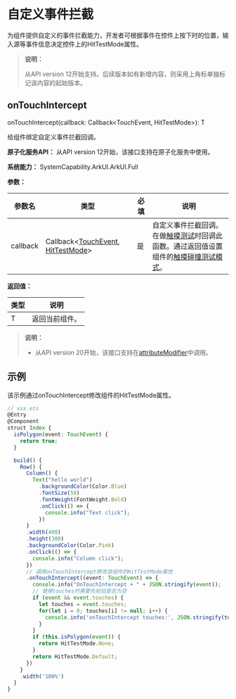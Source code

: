 # 自定义事件拦截
<!--Kit: ArkUI-->
<!--Subsystem: ArkUI-->
<!--Owner: @jiangtao92-->
<!--Designer: @piggyguy-->
<!--Tester: @songyanhong-->
<!--Adviser: @HelloCrease-->

为组件提供自定义的事件拦截能力，开发者可根据事件在控件上按下时的位置，输入源等事件信息决定控件上的HitTestMode属性。

>  **说明：**
>
>  从API version 12开始支持。后续版本如有新增内容，则采用上角标单独标记该内容的起始版本。


## onTouchIntercept

onTouchIntercept(callback: Callback<TouchEvent, HitTestMode>): T

给组件绑定自定义事件拦截回调。

**原子化服务API：** 从API version 12开始，该接口支持在原子化服务中使用。

**系统能力：** SystemCapability.ArkUI.ArkUI.Full

**参数：**

| 参数名        | 类型                    | 必填  | 说明                         |
| ---------- | -------------------------- | ------- | ----------------------------- |
| callback      | Callback<[TouchEvent](ts-universal-events-touch.md#touchevent对象说明), [HitTestMode](ts-appendix-enums.md#hittestmode9)> | 是     |  自定义事件拦截回调。在做[触摸测试](../../../ui/arkts-interaction-basic-principles.md#触摸测试)时回调此函数。通过返回值设置组件的[触摸碰撞测试模式](ts-universal-attributes-hit-test-behavior.md)。 |

**返回值：**

| 类型 | 说明 |
| -------- | -------- |
| T | 返回当前组件。 |

> **说明：**
>- 从API version 20开始，该接口支持在[attributeModifier](ts-universal-attributes-attribute-modifier.md#attributemodifier)中调用。

## 示例

该示例通过onTouchIntercept修改组件的HitTestMode属性。

```ts
// xxx.ets
@Entry
@Component
struct Index {
  isPolygon(event: TouchEvent) {
    return true;
  }

  build() {
    Row() {
      Column() {
        Text("hello world")
          .backgroundColor(Color.Blue)
          .fontSize(50)
          .fontWeight(FontWeight.Bold)
          .onClick(() => {
            console.info("Text click");
          })
      }
      .width(400)
      .height(300)
      .backgroundColor(Color.Pink)
      .onClick(() => {
        console.info("Column click");
      })
      // 调用onTouchIntercept修改该组件的HitTestMode属性
      .onTouchIntercept((event: TouchEvent) => {
        console.info("OnTouchIntercept + " + JSON.stringify(event));
        // 使用touches时需要先校验是否为空
        if (event && event.touches) {
          let touches = event.touches;
          for(let i = 0; touches[i] != null; i++) {
            console.info('onTouchIntercept touches:', JSON.stringify(touches[i]));
          }
        }
        if (this.isPolygon(event)) {
          return HitTestMode.None;
        }
        return HitTestMode.Default;
      })
    }
    .width('100%')
  }
}
```

